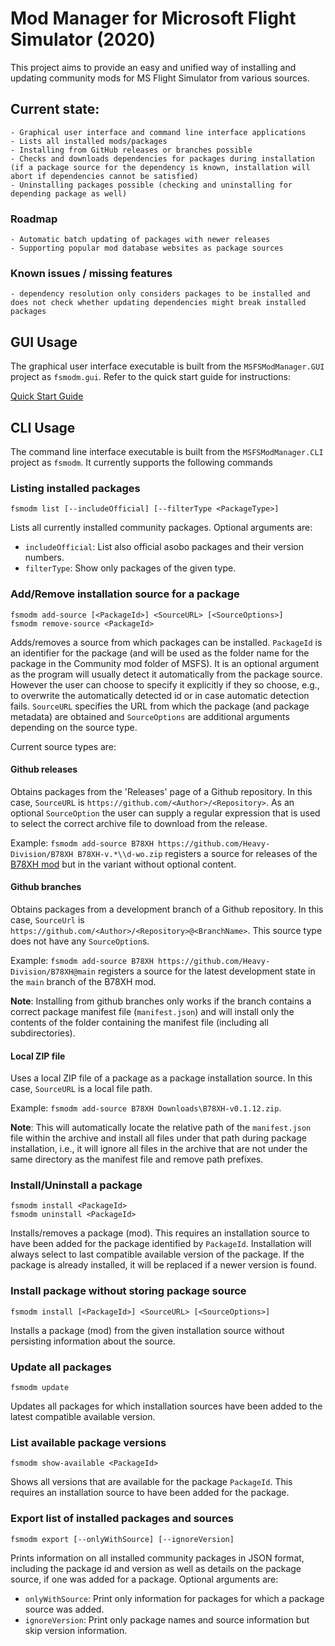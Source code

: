 # Mod Manager for Microsoft Flight Simulator (2020)

This project aims to provide an easy and unified way of installing and updating community mods for MS Flight Simulator from various sources.

## Current state:

    - Graphical user interface and command line interface applications
    - Lists all installed mods/packages
    - Installing from GitHub releases or branches possible
    - Checks and downloads dependencies for packages during installation (if a package source for the dependency is known, installation will abort if dependencies cannot be satisfied)
    - Uninstalling packages possible (checking and uninstalling for depending package as well)

### Roadmap

    - Automatic batch updating of packages with newer releases
    - Supporting popular mod database websites as package sources

### Known issues / missing features

    - dependency resolution only considers packages to be installed and does not check whether updating dependencies might break installed packages

## GUI Usage

The graphical user interface executable is built from the `MSFSModManager.GUI` project as `fsmodm.gui`. Refer to the quick start guide for instructions:

[Quick Start Guide](https://raw.githubusercontent.com/wiki/lumip/MSFSModManager/Quick%20Start%20Guide.pdf)

## CLI Usage

The command line interface executable is built from the `MSFSModManager.CLI` project as `fsmodm`.  It currently supports the following commands

### Listing installed packages

```
fsmodm list [--includeOfficial] [--filterType <PackageType>]
```

Lists all currently installed community packages. Optional arguments are:
- `includeOfficial`: List also official asobo packages and their version numbers.
- `filterType`: Show only packages of the given type.

### Add/Remove installation source for a package

```
fsmodm add-source [<PackageId>] <SourceURL> [<SourceOptions>]
fsmodm remove-source <PackageId>
```

Adds/removes a source from which packages can be installed. 
`PackageId` is an identifier for the package (and will be used as the folder name for the package in the Community mod folder of MSFS). It is an optional argument as the program will usually detect it automatically from the package source. However the user can choose to specify it explicitly if they so choose, e.g., to overwrite the automatically detected id or in case automatic detection fails.
 `SourceURL` specifies the URL from which the package (and package metadata) are obtained and `SourceOptions` are additional arguments depending on the source type.

Current source types are:

#### Github releases

Obtains packages from the 'Releases' page of a Github repository. In this case, `SourceURL` is `https://github.com/<Author>/<Repository>`.
As an optional `SourceOption` the user can supply a regular expression that is used to select the correct archive file to download from the release.

Example: `fsmodm add-source B78XH https://github.com/Heavy-Division/B78XH B78XH-v.*\\d-wo.zip` registers a source for releases of the [B78XH mod](https://github.com/Heavy-Division/B78XH/) but in the variant without optional content.

#### Github branches

Obtains packages from a development branch of a Github repository. In this case, `SourceUrl` is `https://github.com/<Author>/<Repository>@<BranchName>`.
This source type does not have any `SourceOption`s.

Example: `fsmodm add-source B78XH https://github.com/Heavy-Division/B78XH@main` registers a source for the latest development state in the `main` branch of the B78XH mod.

**Note**: Installing from github branches only works if the branch contains a correct package manifest file (`manifest.json`) and will install only the contents of the folder containing the manifest file (including all subdirectories).

#### Local ZIP file

Uses a local ZIP file of a package as a package installation source. In this case, `SourceURL` is a local file path.

Example: `fsmodm add-source B78XH Downloads\B78XH-v0.1.12.zip`.

**Note**: This will automatically locate the relative path of the `manifest.json` file within the archive and install all files under that path during package installation, i.e., it will ignore all files in the archive that are not under the same directory as the manifest file and remove path prefixes.

### Install/Uninstall a package

```
fsmodm install <PackageId>
fsmodm uninstall <PackageId>
```

Installs/removes a package (mod). This requires an installation source to have been added for the package identified by `PackageId`.
Installation will always select to last compatible available version of the package. If the package is already installed, it will be replaced if a newer version is found.

### Install package without storing package source

```
fsmodm install [<PackageId>] <SourceURL> [<SourceOptions>]
```

Installs a package (mod) from the given installation source without persisting information about the source.

### Update all packages

```
fsmodm update
```

Updates all packages for which installation sources have been added to the latest compatible available version.

### List available package versions

```
fsmodm show-available <PackageId>
```

Shows all versions that are available for the package `PackageId`. This requires an installation source to have been added for the package.

### Export list of installed packages and sources

```
fsmodm export [--onlyWithSource] [--ignoreVersion]
```

Prints information on all installed community packages in JSON format, including the package id and version as well as details on the package source, if one was added for a package. Optional arguments are:
- `onlyWithSource`: Print only information for packages for which a package source was added.
- `ignoreVersion`: Print only package names and source information but skip version information.
